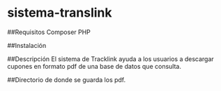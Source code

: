 # sistema-translink

##Requisitos
Composer
PHP


##Instalación


##Descripción
El sistema de Tracklink ayuda a los usuarios a descargar cupones en formato pdf de una base de datos que consulta. 

##Directorio de donde se guarda los pdf.


 
